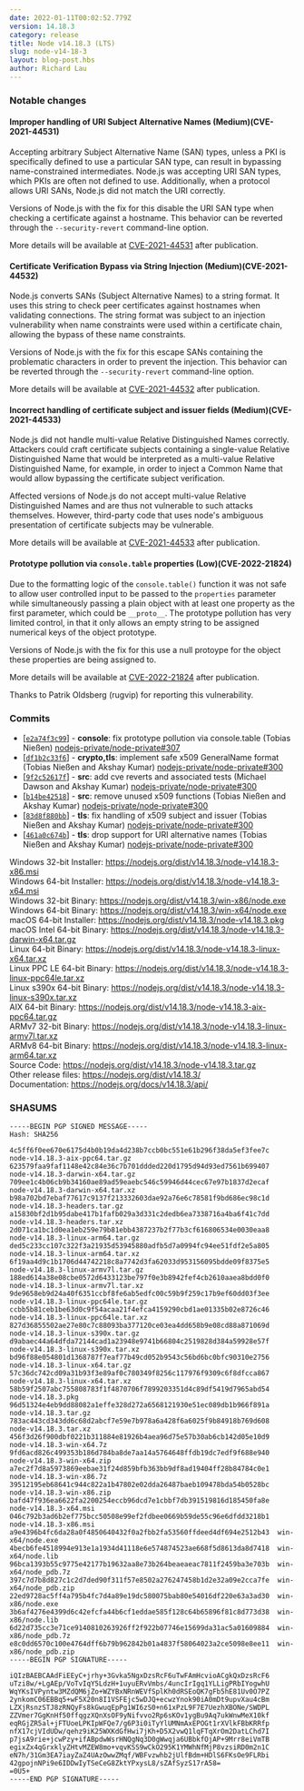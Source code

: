 ```yaml
---
date: 2022-01-11T00:02:52.779Z
version: 14.18.3
category: release
title: Node v14.18.3 (LTS)
slug: node-v14-18-3
layout: blog-post.hbs
author: Richard Lau
---
```


### Notable changes

#### Improper handling of URI Subject Alternative Names (Medium)(CVE-2021-44531)

Accepting arbitrary Subject Alternative Name (SAN) types, unless a PKI is specifically defined to use a particular SAN type, can result in bypassing name-constrained intermediates. Node.js was accepting URI SAN types, which PKIs are often not defined to use. Additionally, when a protocol allows URI SANs, Node.js did not match the URI correctly.

Versions of Node.js with the fix for this disable the URI SAN type when checking a certificate against a hostname. This behavior can be reverted through the `--security-revert` command-line option.

More details will be available at [CVE-2021-44531](https://cve.mitre.org/cgi-bin/cvename.cgi?name=CVE-2021-44531) after publication.

#### Certificate Verification Bypass via String Injection (Medium)(CVE-2021-44532)

Node.js converts SANs (Subject Alternative Names) to a string format. It uses this string to check peer certificates against hostnames when validating connections. The string format was subject to an injection vulnerability when name constraints were used within a certificate chain, allowing the bypass of these name constraints.

Versions of Node.js with the fix for this escape SANs containing the problematic characters in order to prevent the injection. This behavior can be reverted through the `--security-revert` command-line option.

More details will be available at [CVE-2021-44532](https://cve.mitre.org/cgi-bin/cvename.cgi?name=CVE-2021-44532) after publication.

#### Incorrect handling of certificate subject and issuer fields (Medium)(CVE-2021-44533)

Node.js did not handle multi-value Relative Distinguished Names correctly. Attackers could craft certificate subjects containing a single-value Relative Distinguished Name that would be interpreted as a multi-value Relative Distinguished Name, for example, in order to inject a Common Name that would allow bypassing the certificate subject verification.

Affected versions of Node.js do not accept multi-value Relative Distinguished Names and are thus not vulnerable to such attacks themselves. However, third-party code that uses node's ambiguous presentation of certificate subjects may be vulnerable.

More details will be available at [CVE-2021-44533](https://cve.mitre.org/cgi-bin/cvename.cgi?name=CVE-2021-44533) after publication.

#### Prototype pollution via `console.table` properties (Low)(CVE-2022-21824)

Due to the formatting logic of the `console.table()` function it was not safe to allow user controlled input to be passed to the `properties` parameter while simultaneously passing a plain object with at least one property as the first parameter, which could be `__proto__`. The prototype pollution has very limited control, in that it only allows an empty string to be assigned numerical keys of the object prototype.

Versions of Node.js with the fix for this use a null protoype for the object these properties are being assigned to.

More details will be available at [CVE-2022-21824](https://cve.mitre.org/cgi-bin/cvename.cgi?name=CVE-2022-21824) after publication.

Thanks to Patrik Oldsberg (rugvip) for reporting this vulnerability.

### Commits

* \[[`e2a74f3c99`](https://github.com/nodejs/node/commit/e2a74f3c99)] - **console**: fix prototype pollution via console.table (Tobias Nießen) [nodejs-private/node-private#307](https://github.com/nodejs-private/node-private/pull/307)
* \[[`df1b2c33f6`](https://github.com/nodejs/node/commit/df1b2c33f6)] - **crypto,tls**: implement safe x509 GeneralName format (Tobias Nießen and Akshay Kumar) [nodejs-private/node-private#300](https://github.com/nodejs-private/node-private/pull/300)
* \[[`9f2c52617f`](https://github.com/nodejs/node/commit/9f2c52617f)] - **src**: add cve reverts and associated tests (Michael Dawson and Akshay Kumar) [nodejs-private/node-private#300](https://github.com/nodejs-private/node-private/pull/300)
* \[[`b14be42518`](https://github.com/nodejs/node/commit/b14be42518)] - **src**: remove unused x509 functions (Tobias Nießen and Akshay Kumar) [nodejs-private/node-private#300](https://github.com/nodejs-private/node-private/pull/300)
* \[[`83d8f880bb`](https://github.com/nodejs/node/commit/83d8f880bb)] - **tls**: fix handling of x509 subject and issuer (Tobias Nießen and Akshay Kumar) [nodejs-private/node-private#300](https://github.com/nodejs-private/node-private/pull/300)
* \[[`461a0c674b`](https://github.com/nodejs/node/commit/461a0c674b)] - **tls**: drop support for URI alternative names (Tobias Nießen and Akshay Kumar) [nodejs-private/node-private#300](https://github.com/nodejs-private/node-private/pull/300)

Windows 32-bit Installer: https://nodejs.org/dist/v14.18.3/node-v14.18.3-x86.msi \
Windows 64-bit Installer: https://nodejs.org/dist/v14.18.3/node-v14.18.3-x64.msi \
Windows 32-bit Binary: https://nodejs.org/dist/v14.18.3/win-x86/node.exe \
Windows 64-bit Binary: https://nodejs.org/dist/v14.18.3/win-x64/node.exe \
macOS 64-bit Installer: https://nodejs.org/dist/v14.18.3/node-v14.18.3.pkg \
macOS Intel 64-bit Binary: https://nodejs.org/dist/v14.18.3/node-v14.18.3-darwin-x64.tar.gz \
Linux 64-bit Binary: https://nodejs.org/dist/v14.18.3/node-v14.18.3-linux-x64.tar.xz \
Linux PPC LE 64-bit Binary: https://nodejs.org/dist/v14.18.3/node-v14.18.3-linux-ppc64le.tar.xz \
Linux s390x 64-bit Binary: https://nodejs.org/dist/v14.18.3/node-v14.18.3-linux-s390x.tar.xz \
AIX 64-bit Binary: https://nodejs.org/dist/v14.18.3/node-v14.18.3-aix-ppc64.tar.gz \
ARMv7 32-bit Binary: https://nodejs.org/dist/v14.18.3/node-v14.18.3-linux-armv7l.tar.xz \
ARMv8 64-bit Binary: https://nodejs.org/dist/v14.18.3/node-v14.18.3-linux-arm64.tar.xz \
Source Code: https://nodejs.org/dist/v14.18.3/node-v14.18.3.tar.gz \
Other release files: https://nodejs.org/dist/v14.18.3/ \
Documentation: https://nodejs.org/docs/v14.18.3/api/

### SHASUMS

```
-----BEGIN PGP SIGNED MESSAGE-----
Hash: SHA256

4c5ff6f0ee670e6175d4b0b19da4d238b7ccb0bc551e61b296f38da5ef3fee7c  node-v14.18.3-aix-ppc64.tar.gz
623579faa9faf1148e42c84e36c7b701ddded220d1795d94d93ed7561b699407  node-v14.18.3-darwin-x64.tar.gz
709ee1c4b06cb9b34160ae89ad59eaebc546c59946d44cec67e97b1837d2ecaf  node-v14.18.3-darwin-x64.tar.xz
b98a702bd7ebaf77617c9137f213332603dae92a76e6c78581f9bd686ec98c1d  node-v14.18.3-headers.tar.gz
a15830bf2d1b95dabe417b1fafb029a3d331c2dedb6ea7338716a4ba6f41c7dd  node-v14.18.3-headers.tar.xz
2d071ca1bc1d0ea1eb259e79b81ebb4387237b2f77b3cf616806534e0030eaa8  node-v14.18.3-linux-arm64.tar.gz
ded5c233cc107c322f3a21935d53945880adfb5d7a0994fc94ee51fdf2e5a805  node-v14.18.3-linux-arm64.tar.xz
6f19aa4d9c1b1706d44742218c8a7742d3fa62033d953156095bdde09f8375e5  node-v14.18.3-linux-armv7l.tar.gz
188ed614a38e08cbe0572d6433123be797f0e3b8942fef4cb2610aaea8bdd0f0  node-v14.18.3-linux-armv7l.tar.xz
9de9658eb9d24a40f6351ccbf8fe6ab5edfc00c59b9f259c17b9ef60dd03f3ee  node-v14.18.3-linux-ppc64le.tar.gz
ccbb5b81ceb1be63d0c9f54acaa21f4efca4159290cbd1ae01335b02e8726c46  node-v14.18.3-linux-ppc64le.tar.xz
827d36855502ae27e80c7c88093ba377120ce03ea4dd658b9e08cd88a871069d  node-v14.18.3-linux-s390x.tar.gz
d9abaec44a64dfda72144cad1a23948e9741b66804c2519828d384a59928e57f  node-v14.18.3-linux-s390x.tar.xz
bd96f88e054801d1368787f7eaf77b49cd052b9543c56bd6bc0bfc90310e2756  node-v14.18.3-linux-x64.tar.gz
57c36dc742cd09a31b93f3e89af0c780349f8256c117976f9309c6f8dfcca867  node-v14.18.3-linux-x64.tar.xz
58b59f2507abc755808783f1f4870706f7899203351d4c89df5419d7965abd54  node-v14.18.3.pkg
96d51324e4eb9dd88082a1effe328d272a6568121930e51ec089db1b966f891a  node-v14.18.3.tar.gz
783ac443cd343dd6c68d2abcf7e59e7b978a6a428f6a6025f9b84918b769d608  node-v14.18.3.tar.xz
456f3d26f900dbf0221b311884e81926b4aea96d75e57b30ab6cb142d05e10d9  node-v14.18.3-win-x64.7z
9fd6acd826c499353b186d784ba8de7aa14a5764648ffdb19dc7edf9f688e940  node-v14.18.3-win-x64.zip
a7ec2f7d8a5973869eebae31f24d859bfb363bb9df8ad19404ff28b84784c0e1  node-v14.18.3-win-x86.7z
39512195eb68641c944c822a1b47802e02dda26487baeb109478bda54b0528bc  node-v14.18.3-win-x86.zip
bafd47f936ea6622fa2200254eccb96dcd7e1cbbf7db391519816d185450fa8e  node-v14.18.3-x64.msi
046c792b3ad6b2ef775bcc50508e99ef2fdbee0669b59de55c96e6dfdd3218b1  node-v14.18.3-x86.msi
a9e4396b4fc6da28a0f4850640432f0a2fbb2fa53560ffdeed4df694e2512b43  win-x64/node.exe
4becb6fe4518994e913e1a1934d41118e6e574874523ae668f5d8613da8d7418  win-x64/node.lib
96bca1393b55c9775e42177b19632aa8e73b264beaeaeac7811f2459ba3e703b  win-x64/node_pdb.7z
397c7d7b8d827c1c2d7ded90f311f57e8502a276247458b1d2e32a09e2cca7fe  win-x64/node_pdb.zip
22ed9728ac5ff4a795b4fc7d4a89e19dc580075bab80e54016df220e63a3ad30  win-x86/node.exe
3b6af4276e4399d6c42efcfa44b6cf1eddae585f128c64b65896f81c8d773d38  win-x86/node.lib
6d22d735cc3e71ce9140810263926ff2f922b07746e15699da31ac5a01609884  win-x86/node_pdb.7z
e8c0dd6570c100e4764dff6b79b962842b01a4837f58064023a2ce5098e8ee11  win-x86/node_pdb.zip
-----BEGIN PGP SIGNATURE-----

iQIzBAEBCAAdFiEEyC+jrhy+3Gvka5NgxDzsRcF6uTwFAmHcvioACgkQxDzsRcF6
uTzi8w/+LgAEp/VoTvIqY5LdzH+1uyuERvVmbs/4uncIrIgq1YLLigPRbIYogwhU
WqYKsIVPyntw3MZdQM6jZo+WZYBxNRnWEVfSplKh0dRSEoQK7gFb5hE81Uv0O7PZ
2ynkomC06EBBq5+wF5X20n8I1VSFEjc5wDJQ+ecwzYnok90iA0mDt9upvXau4cBm
LZXjRsnzSTJ8zRNQyFs8kGwuqEpPg1WI6zS0+n61xPzL9F7E7UezhXBONe/SWDPL
ZZVmer7GgKnHf50ffqgzXQnXsOF9yNifvvo2Rp6sKOv1ygBu9Aq7ukWnwMeX10kf
eqRGjZR5al+jFTUoeLPKIpWFQe7/g6P3i0iTyYlUMNmAxEPOGt1rXVlkFBbKRRfp
nfX17cjVIdUDw/qehz9iK25WXKdGfHwi7jKh+D5X2vwQ1lqFTqXrOm2DatLChd7I
p7jsA9rie+jcwPzy+ifABpdwWsrHNQgNq3D0gWwqja6UBbkfOjAP+9Mrr8eiVmTB
egixZx4qGrxklyZHtvMZEW8mo+vqvKSS9wCkO295K1YMWhNfMjP8vzsiRD0m2n1C
eN7h/31Gm3EA7iayZaZ4UAzOwwZMqf/WBFvzwhb2jUlfBdm+HDlS6FKsOe9FLRbi
42gpojnNPi9e6IDDwIyTSeCeG8ZktYPxysL8/sZAfSyzS17rA58=
=0U5+
-----END PGP SIGNATURE-----

```
